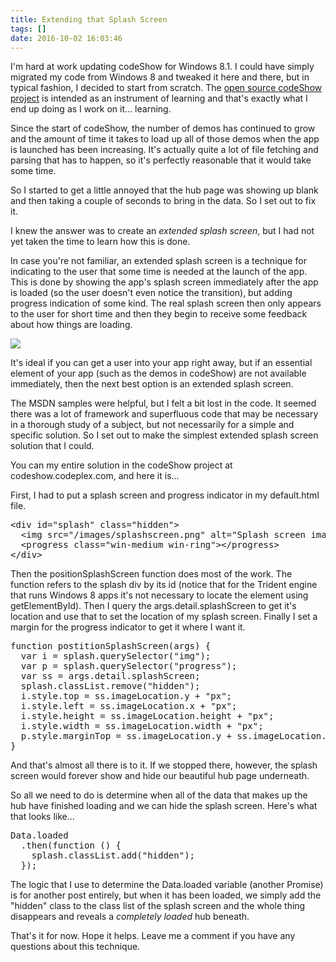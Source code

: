 ```yaml
---
title: Extending that Splash Screen
tags: []
date: 2016-10-02 16:03:46
---
```


I&#39;m hard at work updating codeShow for Windows 8.1\. I could have simply migrated my code from Windows 8 and tweaked it here and there, but in typical fashion, I decided to start from scratch. The [open source codeShow project](http://codeshow.codeplex.com/SourceControl/latest)&nbsp;is intended as an instrument of learning and that&#39;s exactly what I end up doing as I work on it... learning.

Since the start of codeShow, the number of demos has continued to grow and the amount of time it takes to load up all of those demos when the app is launched has been increasing. It&#39;s actually quite a lot of file fetching and parsing that has to happen, so it&#39;s perfectly reasonable that it would take some time.

So I started to get a little annoyed that the hub page was showing up blank and then taking a couple of seconds to bring in the data. So I set out to fix it.

I knew the answer was to create an&nbsp;_extended splash screen_, but I had not yet taken the time to learn how this is done.

In case you&#39;re not familiar, an extended splash screen is a technique for indicating to the user that some time is needed at the launch of the app. This is done by showing the app&#39;s splash screen immediately after the app is loaded (so the user doesn&#39;t even notice the transition), but adding progress indication of some kind. The real splash screen then only appears to the user for short time and then they begin to receive some feedback about how things are loading.

![](http://codefoster.blob.core.windows.net/site/image/45d11fd950c4448c9b15c96b0986c516/extsplash_01_1.png)

It&#39;s ideal if you can get a user into your app right away, but if an essential element of your app (such as the demos in codeShow) are not available immediately, then the next best option is an extended splash screen.

The MSDN samples were helpful, but I felt a bit lost in the code. It seemed there was a lot of framework and superfluous code that may be necessary in a thorough study of a subject, but not necessarily for a simple and specific solution. So I set out to make the simplest extended splash screen solution that I could.

You can my entire solution in the codeShow project at codeshow.codeplex.com, and here it is...&nbsp;

First, I had to put a splash screen and progress indicator in my default.html file.

<pre class="code">
&lt;div id=&quot;splash&quot; class=&quot;hidden&quot;&gt;
  &lt;img src=&quot;/images/splashscreen.png&quot; alt=&quot;Splash screen image&quot; /&gt;
  &lt;progress class=&quot;win-medium win-ring&quot;&gt;&lt;/progress&gt;
&lt;/div&gt;
</pre>

Then the positionSplashScreen function does most of the work. The function refers to the splash div by its id (notice that for the Trident engine that runs Windows 8 apps it&#39;s not necessary to locate the element using getElementById). Then I query the args.detail.splashScreen to get it&#39;s location and use that to set the location of my splash screen. Finally I set a margin for the progress indicator to get it where I want it.

<pre class="code">
function postitionSplashScreen(args) {
  var i = splash.querySelector(&quot;img&quot;);
  var p = splash.querySelector(&quot;progress&quot;);
  var ss = args.detail.splashScreen;
  splash.classList.remove(&quot;hidden&quot;);
  i.style.top = ss.imageLocation.y + &quot;px&quot;;
  i.style.left = ss.imageLocation.x + &quot;px&quot;;
  i.style.height = ss.imageLocation.height + &quot;px&quot;;
  i.style.width = ss.imageLocation.width + &quot;px&quot;;
  p.style.marginTop = ss.imageLocation.y + ss.imageLocation.height + 32 + &quot;px&quot;;
}
</pre>

And that&#39;s almost all there is to it. If we stopped there, however, the splash screen would forever show and hide our beautiful hub page underneath.

So all we need to do is determine when all of the data that makes up the hub have finished loading and we can hide the splash screen. Here&#39;s what that looks like...

<pre class="code">
Data.loaded
  .then(function () {
    splash.classList.add(&quot;hidden&quot;);
  });
</pre>

The logic that I use to determine the Data.loaded variable (another Promise) is for another post entirely, but when it has been loaded, we simply add the &quot;hidden&quot; class to the class list of the splash screen and the whole thing disappears and reveals a&nbsp;_completely loaded_ hub beneath.

That&#39;s it for now. Hope it helps. Leave me a comment if you have any questions about this technique.